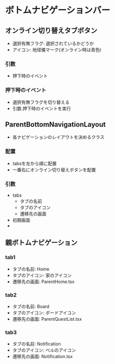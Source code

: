 # ボトムナビゲーションバー


## オンライン切り替えタブボタン
- 選択有無フラグ: 選択されているかどうか
- アイコン: 地球儀マーク(オンライン時は青色)

### 引数
- 押下時のイベント

### 押下時のイベント
- 選択有無フラグを切り替える
- 引数.押下時のイベントを実行

## ParentBottomNavigationLayout
- 各ナビゲーションのレイアウトを決めるクラス

### 配置
- tabsを左から順に配置
- 一番右にオンライン切り替えボタンを配置


### 引数
- tabs
  - タブの名前
  - タブのアイコン
  - 遷移先の画面
- 初期画面
- 

## 親ボトムナビゲーション
### tab1
- タブの名前: Home
- タブのアイコン: 家のアイコン
- 遷移先の画面: ParentHome.tsx

### tab2
- タブの名前: Board
- タブのアイコン: ボードアイコン
- 遷移先の画面: ParentQuestList.tsx

### tab3
- タブの名前: Notification
- タブのアイコン: ベルのアイコン
- 遷移先の画面: Notification.tsx








